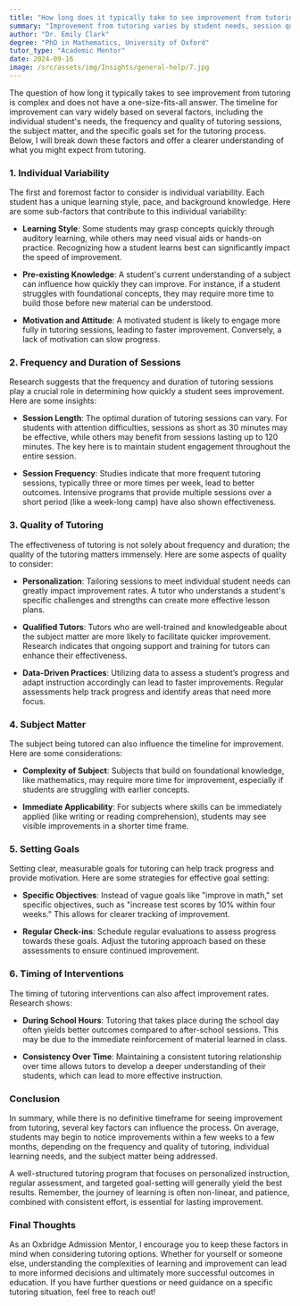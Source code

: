 ```yaml
---
title: "How long does it typically take to see improvement from tutoring?"
summary: "Improvement from tutoring varies by student needs, session quality, subject, and goals, making timelines unique for each learner."
author: "Dr. Emily Clark"
degree: "PhD in Mathematics, University of Oxford"
tutor_type: "Academic Mentor"
date: 2024-09-16
image: /src/assets/img/Insights/general-help/7.jpg
---
```


The question of how long it typically takes to see improvement from tutoring is complex and does not have a one-size-fits-all answer. The timeline for improvement can vary widely based on several factors, including the individual student's needs, the frequency and quality of tutoring sessions, the subject matter, and the specific goals set for the tutoring process. Below, I will break down these factors and offer a clearer understanding of what you might expect from tutoring.

### 1. Individual Variability

The first and foremost factor to consider is individual variability. Each student has a unique learning style, pace, and background knowledge. Here are some sub-factors that contribute to this individual variability:

- **Learning Style**: Some students may grasp concepts quickly through auditory learning, while others may need visual aids or hands-on practice. Recognizing how a student learns best can significantly impact the speed of improvement.
  
- **Pre-existing Knowledge**: A student's current understanding of a subject can influence how quickly they can improve. For instance, if a student struggles with foundational concepts, they may require more time to build those before new material can be understood.

- **Motivation and Attitude**: A motivated student is likely to engage more fully in tutoring sessions, leading to faster improvement. Conversely, a lack of motivation can slow progress.

### 2. Frequency and Duration of Sessions

Research suggests that the frequency and duration of tutoring sessions play a crucial role in determining how quickly a student sees improvement. Here are some insights:

- **Session Length**: The optimal duration of tutoring sessions can vary. For students with attention difficulties, sessions as short as 30 minutes may be effective, while others may benefit from sessions lasting up to 120 minutes. The key here is to maintain student engagement throughout the entire session.

- **Session Frequency**: Studies indicate that more frequent tutoring sessions, typically three or more times per week, lead to better outcomes. Intensive programs that provide multiple sessions over a short period (like a week-long camp) have also shown effectiveness.

### 3. Quality of Tutoring

The effectiveness of tutoring is not solely about frequency and duration; the quality of the tutoring matters immensely. Here are some aspects of quality to consider:

- **Personalization**: Tailoring sessions to meet individual student needs can greatly impact improvement rates. A tutor who understands a student's specific challenges and strengths can create more effective lesson plans.

- **Qualified Tutors**: Tutors who are well-trained and knowledgeable about the subject matter are more likely to facilitate quicker improvement. Research indicates that ongoing support and training for tutors can enhance their effectiveness.

- **Data-Driven Practices**: Utilizing data to assess a student’s progress and adapt instruction accordingly can lead to faster improvements. Regular assessments help track progress and identify areas that need more focus.

### 4. Subject Matter

The subject being tutored can also influence the timeline for improvement. Here are some considerations:

- **Complexity of Subject**: Subjects that build on foundational knowledge, like mathematics, may require more time for improvement, especially if students are struggling with earlier concepts.

- **Immediate Applicability**: For subjects where skills can be immediately applied (like writing or reading comprehension), students may see visible improvements in a shorter time frame.

### 5. Setting Goals

Setting clear, measurable goals for tutoring can help track progress and provide motivation. Here are some strategies for effective goal setting:

- **Specific Objectives**: Instead of vague goals like "improve in math," set specific objectives, such as "increase test scores by 10% within four weeks." This allows for clearer tracking of improvement.

- **Regular Check-ins**: Schedule regular evaluations to assess progress towards these goals. Adjust the tutoring approach based on these assessments to ensure continued improvement.

### 6. Timing of Interventions

The timing of tutoring interventions can also affect improvement rates. Research shows:

- **During School Hours**: Tutoring that takes place during the school day often yields better outcomes compared to after-school sessions. This may be due to the immediate reinforcement of material learned in class.

- **Consistency Over Time**: Maintaining a consistent tutoring relationship over time allows tutors to develop a deeper understanding of their students, which can lead to more effective instruction.

### Conclusion

In summary, while there is no definitive timeframe for seeing improvement from tutoring, several key factors can influence the process. On average, students may begin to notice improvements within a few weeks to a few months, depending on the frequency and quality of tutoring, individual learning needs, and the subject matter being addressed. 

A well-structured tutoring program that focuses on personalized instruction, regular assessment, and targeted goal-setting will generally yield the best results. Remember, the journey of learning is often non-linear, and patience, combined with consistent effort, is essential for lasting improvement. 

### Final Thoughts

As an Oxbridge Admission Mentor, I encourage you to keep these factors in mind when considering tutoring options. Whether for yourself or someone else, understanding the complexities of learning and improvement can lead to more informed decisions and ultimately more successful outcomes in education. If you have further questions or need guidance on a specific tutoring situation, feel free to reach out!
    